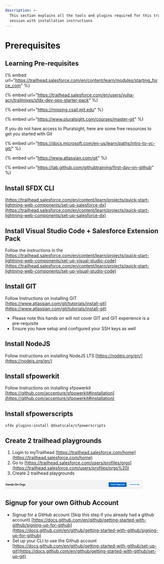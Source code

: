 ```yaml
---
description: >-
  This section explains all the tools and plugins required for this training
  session with installation instructions
---
```


# Prerequisites

## Learning Pre-requisites

{% embed url="https://trailhead.salesforce.com/en/content/learn/modules/starting_force_com" %}

{% embed url="https://trailhead.salesforce.com/en/users/vuha-acn/trailmixes/sfdx-dev-ops-starter-pack" %}

{% embed url="https://missing.csail.mit.edu" %}

{% embed url="https://www.pluralsight.com/courses/master-git" %}

If you do not have access to Pluralsight, here are some free resources to get you started with Git

{% embed url="https://docs.microsoft.com/en-us/learn/paths/intro-to-vc-git/" %}

{% embed url="https://www.atlassian.com/git" %}

{% embed url="https://lab.github.com/githubtraining/first-day-on-github" %}

## Install SFDX CLI <a href="#user-content-1.-sfdx-cli" id="user-content-1.-sfdx-cli"></a>

[https://trailhead.salesforce.com/en/content/learn/projects/quick-start-lightning-web-components/set-up-salesforce-dx](https://trailhead.salesforce.com/en/content/learn/projects/quick-start-lightning-web-components/set-up-salesforce-dx)

## Install Visual Studio Code + Salesforce Extension Pack <a href="#user-content-2.-install-visual-studio-code-2b-salesforce-extension-pack" id="user-content-2.-install-visual-studio-code-2b-salesforce-extension-pack"></a>

Follow the instructions in the [https://trailhead.salesforce.com/en/content/learn/projects/quick-start-lightning-web-components/set-up-visual-studio-code](https://trailhead.salesforce.com/en/content/learn/projects/quick-start-lightning-web-components/set-up-visual-studio-code)

## Install GIT <a href="#user-content-3.-install-git" id="user-content-3.-install-git"></a>

Follow Instructions on installing GIT\
[https://www.atlassian.com/git/tutorials/install-git](https://www.atlassian.com/git/tutorials/install-git)

* Please note this hands on will not cover GIT and GIT experience is a pre-requisite
* Ensure you have setup and configured your SSH keys as well

## Install NodeJS

Follow instructions on installing NodeJS LTS [https://nodejs.org/en/](https://nodejs.org/en/)

## Install sfpowerkit <a href="#user-content-4.-install-sfpowerkit" id="user-content-4.-install-sfpowerkit"></a>

Follow Instructions on installing sfpowerkit\
[https://github.com/accenture/sfpowerkit#installation](https://github.com/accenture/sfpowerkit#installation)

## Install sfpowerscripts

```
sfdx plugins:install @dxatscale/sfpowerscripts
```

## Create 2 trailhead playgrounds <a href="#user-content-5.--create-2-trailhead-playgrounds" id="user-content-5.--create-2-trailhead-playgrounds"></a>

1. Login to myTrailhead [https://trailhead.salesforce.com/home](https://trailhead.salesforce.com/home)
2. Go to [https://trailhead.salesforce.com/users/profiles/orgs](https://trailhead.salesforce.com/users/profiles/orgs%20)
3. Create 2 trailhead playgrounds

![](<../.gitbook/assets/image (8) (1) (1) (1) (1).png>)

## Signup for your own Github Account <a href="#user-content-6.-signup-for-your-own-github-account-2c-ignore-if-you-already-have-one" id="user-content-6.-signup-for-your-own-github-account-2c-ignore-if-you-already-have-one"></a>

* Signup for a GitHub account (Skip this step if you already had a github account) [https://docs.github.com/en/github/getting-started-with-github/signing-up-for-github](https://docs.github.com/en/github/getting-started-with-github/signing-up-for-github)
* Set up your CLI to use the Github account [https://docs.github.com/en/github/getting-started-with-github/set-up-git](https://docs.github.com/en/github/getting-started-with-github/set-up-git)
